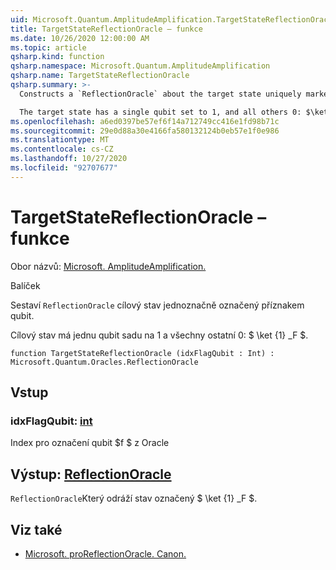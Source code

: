```yaml
---
uid: Microsoft.Quantum.AmplitudeAmplification.TargetStateReflectionOracle
title: TargetStateReflectionOracle – funkce
ms.date: 10/26/2020 12:00:00 AM
ms.topic: article
qsharp.kind: function
qsharp.namespace: Microsoft.Quantum.AmplitudeAmplification
qsharp.name: TargetStateReflectionOracle
qsharp.summary: >-
  Constructs a `ReflectionOracle` about the target state uniquely marked by the flag qubit.

  The target state has a single qubit set to 1, and all others 0: $\ket{1}_f$.
ms.openlocfilehash: a6ed0397be57ef6f14a712749cc416e1fd98b71c
ms.sourcegitcommit: 29e0d88a30e4166fa580132124b0eb57e1f0e986
ms.translationtype: MT
ms.contentlocale: cs-CZ
ms.lasthandoff: 10/27/2020
ms.locfileid: "92707677"
---
```

# <a name="targetstatereflectionoracle-function"></a>TargetStateReflectionOracle – funkce

Obor názvů: [Microsoft. AmplitudeAmplification.](xref:Microsoft.Quantum.AmplitudeAmplification)

Balíček [](https://nuget.org/packages/)


Sestaví `ReflectionOracle` cílový stav jednoznačně označený příznakem qubit.

Cílový stav má jednu qubit sadu na 1 a všechny ostatní 0: $ \ket {1} _F $.

```qsharp
function TargetStateReflectionOracle (idxFlagQubit : Int) : Microsoft.Quantum.Oracles.ReflectionOracle
```


## <a name="input"></a>Vstup

### <a name="idxflagqubit--int"></a>idxFlagQubit: [int](xref:microsoft.quantum.lang-ref.int)

Index pro označení qubit $f $ z Oracle



## <a name="output--reflectionoracle"></a>Výstup: [ReflectionOracle](xref:Microsoft.Quantum.Oracles.ReflectionOracle)

`ReflectionOracle`Který odráží stav označený $ \ket {1} _F $.

## <a name="see-also"></a>Viz také

- [Microsoft. proReflectionOracle. Canon.](xref:Microsoft.Quantum.Canon.ReflectionOracle)
